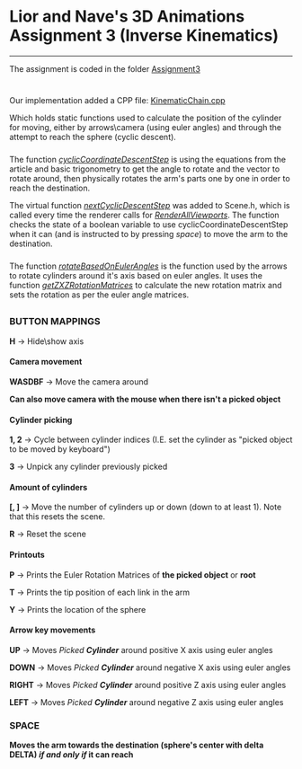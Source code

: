 # Lior and Nave's 3D Animations Assignment 3 (Inverse Kinematics)

***********************************
The assignment is coded in the folder [Assignment3](https://github.com/ThatGuyVanquish/3DAnimations_AS3/tree/master/tutorial/Assignment3)
#    

Our implementation added a CPP file:
[KinematicChain.cpp](https://github.com/ThatGuyVanquish/3DAnimations_AS3/blob/master/tutorial/Assignment3/KinematicChain.cpp)

Which holds static functions used to calculate the position of the cylinder for moving, either by arrows\camera (using euler angles) and through the attempt to reach the sphere (cyclic descent).

### 

The function [*cyclicCoordinateDescentStep*](https://github.com/ThatGuyVanquish/3DAnimations_AS3/blob/master/tutorial/Assignment3/KinematicChain.cpp#L69) is using the equations from the article and basic trigonometry to get the angle to rotate and the vector to rotate around, then physically rotates the arm's parts one by one in order to reach the destination.

The virtual function [*nextCyclicDescentStep*](https://github.com/ThatGuyVanquish/3DAnimations_AS3/blob/master/engine/Scene.h#L39) was added to Scene.h, which is called every time the renderer calls for [*RenderAllViewports*](https://github.com/ThatGuyVanquish/3DAnimations_AS3/blob/master/engine/Renderer.cpp#L48).
         The function checks the state of a boolean variable to use cyclicCoordinateDescentStep when it can (and is instructed to by pressing *space*) to move the arm to the destination.

###
The function [*rotateBasedOnEulerAngles*](https://github.com/ThatGuyVanquish/3DAnimations_AS3/blob/master/tutorial/Assignment3/KinematicChain.cpp#L57) is the function used by the arrows to rotate cylinders around it's axis based on euler angles. 
It uses the function [*getZXZRotationMatrices*](https://github.com/ThatGuyVanquish/3DAnimations_AS3/blob/master/tutorial/Assignment3/KinematicChain.cpp#L18) to calculate the new rotation matrix and sets the rotation as per the euler angle matrices.

##
### BUTTON MAPPINGS

**H**      -> Hide\show axis

#### Camera movement
**WASDBF** -> Move the camera around

**Can also move camera with the mouse when there isn't a picked object**

#### Cylinder picking
**1, 2**   -> Cycle between cylinder indices (I.E. set the cylinder as "picked object to be moved by keyboard")

**3**      -> Unpick any cylinder previously picked

#### Amount of cylinders
**[, ]**   -> Move the number of cylinders up or down (down to at least 1). Note that this resets the scene.

**R**      -> Reset the scene

#### Printouts
**P**      -> Prints the Euler Rotation Matrices of **the picked object** or **root**

**T**      -> Prints the tip position of each link in the arm

**Y**      -> Prints the location of the sphere

#### Arrow key movements
**UP**     -> Moves *Picked **Cylinder*** around positive X axis using euler angles

**DOWN**   -> Moves *Picked **Cylinder*** around negative X axis using euler angles

**RIGHT**  -> Moves *Picked **Cylinder*** around positive Z axis using euler angles

**LEFT**   -> Moves *Picked **Cylinder*** around negative Z axis using euler angles

### **SPACE**
**Moves the arm towards the destination (sphere's center with delta DELTA) *if and only if* it can reach**
